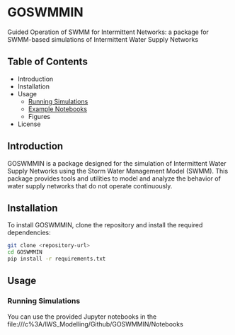 # GOSWMMIN

Guided Operation of SWMM for Intermittent Networks: a package for SWMM-based simulations of Intermittent Water Supply Networks

## Table of Contents

- Introduction
- Installation
- Usage
  - [Running Simulations](#running-simulations)
  - [Example Notebooks](#example-notebooks)
  - Figures
- License

## Introduction

GOSWMMIN is a package designed for the simulation of Intermittent Water Supply Networks using the Storm Water Management Model (SWMM). This package provides tools and utilities to model and analyze the behavior of water supply networks that do not operate continuously.

## Installation

To install GOSWMMIN, clone the repository and install the required dependencies:

```sh
git clone <repository-url>
cd GOSWMMIN
pip install -r requirements.txt
```
## Usage 
 
### Running Simulations 
 
 You can use the provided Jupyter notebooks in the file:///c%3A/IWS_Modelling/Github/GOSWMMIN/Notebooks